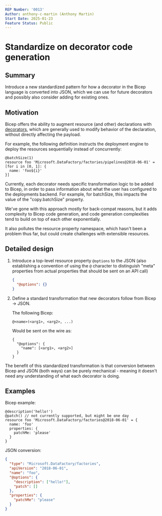 ```yaml
---
REP Number: '0013'
Author: anthony-c-martin (Anthony Martin)
Start Date: 2025-01-23
Feature Status: Public
---
```


# Standardize on decorator code generation

## Summary

Introduce a new standardized pattern for how a decorator in the Bicep language is converted into JSON, which we can use for future decorators and possibly also consider adding for existing ones.

## Motivation

Bicep offers the ability to augment resource (and other) declarations with [decorators](https://learn.microsoft.com/en-us/azure/azure-resource-manager/bicep/file#decorators), which are generally used to modify behavior of the declaration, without directly affecting the payload.

For example, the following definition instructs the deployment engine to deploy the resources sequentially instead of concurrently:
```bicep
@batchSize(1)
resource foo 'Microsoft.DataFactory/factories/pipelines@2018-06-01' = [for i in [0, 1]: {
  name: 'foo${i}'
}]
```

Currently, each decorator needs specific transformation logic to be added to Bicep, in order to pass information about what the user has configured to the deployments backend. For example, for batchSize, this impacts the value of the "copy.batchSize" property.

We've gone with this approach mostly for back-compat reasons, but it adds complexity to Bicep code generation, and code generation complexities tend to build on top of each other exponentially.

It also pollutes the resource property namespace, which hasn't been a problem thus far, but could create challenges with extensible resources.

## Detailed design

1. Introduce a top-level resource property `@options` to the JSON (also establishing a convention of using the `@` character to distinguish "meta" properties from actual properties that should be sent on an API call)
    ```json
    {
      "@options": {}
    }
    ```

1. Define a standard transformation that new decorators follow from Bicep -> JSON.

    The following Bicep:
    ```
    @<name>(<arg1>, <arg2>, ...)
    ```
    
    Would be sent on the wire as:
    ```
    {
      "@options": {
        "name": [<arg1>, <arg2>]
      }
    }
    ```

The benefit of this standardized transformation is that conversion between Bicep and JSON (both ways) can be purely mechanical - meaning it doesn't need any understanding of what each decorator is doing.

## Examples

Bicep example:
```bicep
@description('hello!')
@patch() // not currently supported, but might be one day
resource foo 'Microsoft.DataFactory/factories@2018-06-01' = {
  name: 'foo'
  properties: {
    patchMe: 'please'
  }
}
```

JSON conversion:
```json
{
  "type": "Microsoft.DataFactory/factories",
  "apiVersion": "2018-06-01",
  "name": "foo",
  "@options": {
    "description": ["hello!"],
    "patch": []
  },
  "properties": {
    "patchMe": "please"
  }
}
```